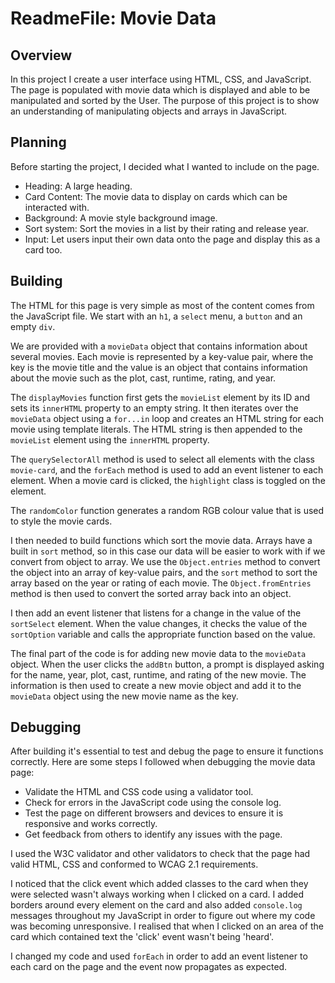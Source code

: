 # ReadmeFile: Movie Data

## Overview

In this project I create a user interface using HTML, CSS, and JavaScript. The page is populated with movie data which is displayed and able to be manipulated and sorted by the User. The purpose of this project is to show an understanding of manipulating objects and arrays in JavaScript.

## Planning

Before starting the project, I decided what I wanted to include on the page. 

- Heading: A large heading.
- Card Content: The movie data to display on cards which can be interacted with.
- Background: A movie style background image.
- Sort system: Sort the movies in a list by their rating and release year.
- Input: Let users input their own data onto the page and display this as a card too. 

## Building

The HTML for this page is very simple as most of the content comes from the JavaScript file. We start with an `h1`, a `select` menu, a `button` and an empty `div`.

We are provided with a `movieData` object that contains information about several movies. Each movie is represented by a key-value pair, where the key is the movie title and the value is an object that contains information about the movie such as the plot, cast, runtime, rating, and year.

The `displayMovies` function first gets the `movieList` element by its ID and sets its `innerHTML` property to an empty string. It then iterates over the `movieData` object using a `for...in` loop and creates an HTML string for each movie using template literals. The HTML string is then appended to the `movieList` element using the `innerHTML` property.

The `querySelectorAll` method is used to select all elements with the class `movie-card`, and the `forEach` method is used to add an event listener to each element. When a movie card is clicked, the `highlight` class is toggled on the element.

The `randomColor` function generates a random RGB colour value that is used to style the movie cards.

I then needed to build functions which sort the movie data. Arrays have a built in `sort` method, so in this case our data will be easier to work with if we convert from object to array. We use the `Object.entries` method to convert the object into an array of key-value pairs, and the `sort` method to sort the array based on the year or rating of each movie. The `Object.fromEntries` method is then used to convert the sorted array back into an object.

I then add an event listener that listens for a change in the value of the `sortSelect` element. When the value changes, it checks the value of the `sortOption` variable and calls the appropriate function based on the value.

The final part of the code is for adding new movie data to the `movieData` object. When the user clicks the `addBtn` button, a prompt is displayed asking for the name, year, plot, cast, runtime, and rating of the new movie. The information is then used to create a new movie object and add it to the `movieData` object using the new movie name as the key.

## Debugging

After building it's essential to test and debug the page to ensure it functions correctly. Here are some steps I followed when debugging the movie data page:

   - Validate the HTML and CSS code using a validator tool.
   - Check for errors in the JavaScript code using the console log.
   - Test the page on different browsers and devices to ensure it is responsive and works correctly.
   - Get feedback from others to identify any issues with the page.

I used the W3C validator and other validators to check that the page had valid HTML, CSS and conformed to WCAG 2.1 requirements. 


I  noticed that the click event which added classes to the card when they were selected wasn't always working when I clicked on a card. I added borders around every element on the card and also added `console.log` messages throughout my JavaScript in order to figure out where my code was becoming unresponsive. I realised that when I clicked on an area of the card which contained text the 'click' event wasn't being 'heard'. 

I changed my code and used `forEach` in order to add an event listener to each card on the page and the event now propagates as expected.









